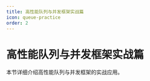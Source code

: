 ```yaml
---
title: 高性能队列与并发框架实战篇
icon: queue-practice
order: 2
---
```


# 高性能队列与并发框架实战篇

本节详细介绍高性能队列与并发框架的实战应用。
